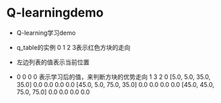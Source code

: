 # Q-learningdemo
* Q-learning学习demo

* q_table的实例 0 1 2 3表示红色方块的走向
* 左边列表的值表示当前位置
* 0 0 0 0 表示学习后的值，来判断方块的优势走向
                            1    3    2    0
[5.0, 5.0, 35.0, 35.0]    0.0  0.0  0.0  0.0
[45.0, 5.0, 75.0, 35.0]   0.0  0.0  0.0  0.0
[45.0, 45.0, 75.0, 75.0]  0.0  0.0  0.0  0.0

